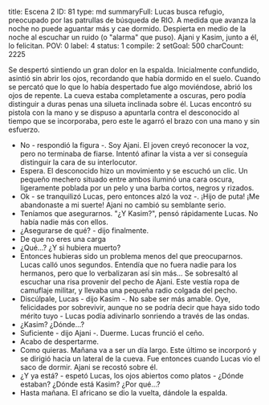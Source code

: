 title:          Escena 2
ID:             81
type:           md
summaryFull:    Lucas busca refugio, preocupado por las patrullas de búsqueda de RIO. A medida que avanza la noche no puede aguantar más y cae dormido. Despierta en medio de la noche al escuchar un ruido (o "alarma" que puso). Ajani y Kasim, junto a él, lo felicitan.
POV:            0
label:          4
status:         1
compile:        2
setGoal:        500
charCount:      2225


Se despertó sintiendo un gran dolor en la espalda. Inicialmente confundido, asintió sin abrir los ojos, recordando que había dormido en el suelo.
Cuando se percató que lo que lo había despertado fue algo moviéndose, abrió los ojos de repente.
La cueva estaba completamente a oscuras, pero podía distinguir a duras penas una silueta inclinada sobre él.
Lucas encontró su pistola con la mano y se dispuso a apuntarla contra el desconocido al tiempo que se incorporaba, pero este le agarró el brazo con una mano y sin esfuerzo.
- No - respondió la figura -. Soy Ajani.
El joven creyó reconocer la voz, pero no terminaba de fiarse. Intentó afinar la vista a ver si conseguía distinguir la cara de su interlocutor.
- Espera.
El desconocido hizo un movimiento y se escuchó un clic. Un pequeño mechero situado entre ambos iluminó una cara oscura, ligeramente poblada por un pelo y una barba cortos, negros y rizados.
- Ok - se tranquilizó Lucas, pero entonces alzó la voz -. ¡Hijo de puta! ¡Me abandonaste a mi suerte!
Ajani no cambió su semblante serio.
- Teníamos que asegurarnos.
"¿Y Kasim?", pensó rápidamente Lucas. No había nadie más con ellos.
- ¿Asegurarse de qué? - dijo finalmente.
- De que no eres una carga
- ¿Qué...? ¿Y si hubiera muerto?
- Entonces hubieras sido un problema menos del que preocuparnos.
Lucas calló unos segundos. Entendía que no fuera nadie para los hermanos, pero que lo verbalizaran así sin más...
Se sobresaltó al escuchar una risa provenir del pecho de Ajani. Este vestía ropa de camuflaje militar, y llevaba una pequeña radio colgada del pecho.
- Discúlpale, Lucas - dijo Kasim -. No sabe ser más amable. Oye, felicidades por sobrevivir, aunque no se podría decir que haya sido todo mérito tuyo - Lucas podía adivinarlo sonriendo a través de las ondas.
- ¿Kasim? ¿Dónde...?
- Suficiente - dijo Ajani -. Duerme.
Lucas frunció el ceño.
- Acabo de despertarme.
- Como quieras. Mañana va a ser un día largo.
Este último se incorporó y se dirigió hacia un lateral de la cueva. Fue entonces cuando Lucas vio el saco de dormir. Ajani se recostó sobre él.
- ¿Y ya está? - espetó Lucas, los ojos abiertos como platos - ¿Dónde estaban? ¿Dónde está Kasim? ¿Por qué...?
- Hasta mañana.
El africano se dio la vuelta, dándole la espalda.